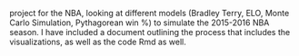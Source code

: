 project for the NBA, looking at different models (Bradley Terry, ELO, Monte Carlo Simulation, Pythagorean win %) to simulate the 2015-2016 NBA season. I have included a document outlining the process that includes the visualizations, as well as the code Rmd as well. 
